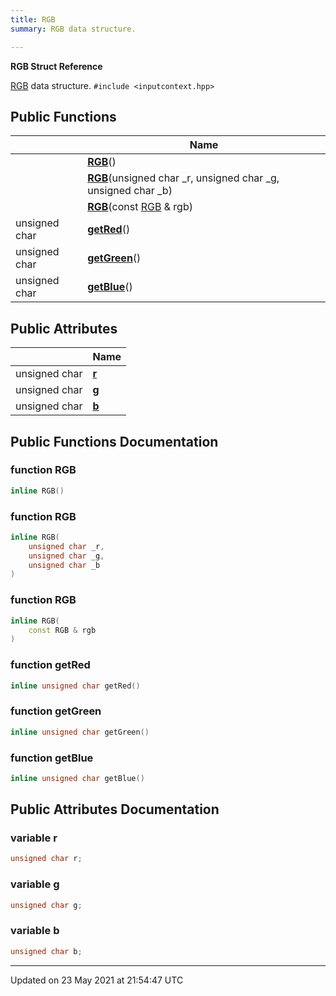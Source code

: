 ```yaml
---
title: RGB
summary: RGB data structure.  

---
```


**RGB Struct Reference**


[RGB]() data structure. 
`#include <inputcontext.hpp>`

## Public Functions

|                | Name           |
| -------------- | -------------- |
| | **[RGB](classes/structrgb/#function-rgb)**() |
| | **[RGB](classes/structrgb/#function-rgb)**(unsigned char _r, unsigned char _g, unsigned char _b) |
| | **[RGB](classes/structrgb/#function-rgb)**(const [RGB](classes/structrgb/) & rgb) |
| unsigned char | **[getRed](classes/structrgb/#function-getred)**() |
| unsigned char | **[getGreen](classes/structrgb/#function-getgreen)**() |
| unsigned char | **[getBlue](classes/structrgb/#function-getblue)**() |

## Public Attributes

|                | Name           |
| -------------- | -------------- |
| unsigned char | **[r](classes/structrgb/#variable-r)**  |
| unsigned char | **[g](classes/structrgb/#variable-g)**  |
| unsigned char | **[b](classes/structrgb/#variable-b)**  |

## Public Functions Documentation

### function RGB

```cpp
inline RGB()
```


### function RGB

```cpp
inline RGB(
    unsigned char _r,
    unsigned char _g,
    unsigned char _b
)
```


### function RGB

```cpp
inline RGB(
    const RGB & rgb
)
```


### function getRed

```cpp
inline unsigned char getRed()
```


### function getGreen

```cpp
inline unsigned char getGreen()
```


### function getBlue

```cpp
inline unsigned char getBlue()
```


## Public Attributes Documentation

### variable r

```cpp
unsigned char r;
```


### variable g

```cpp
unsigned char g;
```


### variable b

```cpp
unsigned char b;
```


-------------------------------

Updated on 23 May 2021 at 21:54:47 UTC